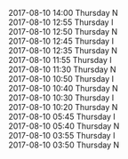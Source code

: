 2017-08-10 14:00 Thursday  N  
2017-08-10 12:55 Thursday  I  
2017-08-10 12:50 Thursday  N  
2017-08-10 12:45 Thursday  I  
2017-08-10 12:35 Thursday  N  
2017-08-10 11:55 Thursday  I  
2017-08-10 11:30 Thursday  N  
2017-08-10 10:50 Thursday  I  
2017-08-10 10:40 Thursday  N  
2017-08-10 10:30 Thursday  I  
2017-08-10 10:20 Thursday  N  
2017-08-10 05:45 Thursday  I  
2017-08-10 05:40 Thursday  N  
2017-08-10 03:55 Thursday  I  
2017-08-10 03:50 Thursday  N  

